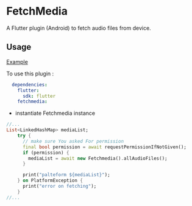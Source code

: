 # FetchMedia

A Flutter plugin (Android) to fetch audio files from device.
 

## Usage

[Example](https://github.com/redblood53/fetchmedia/blob/master/example/lib/main.dart) 

To use this plugin : 


```yaml
  dependencies:
    flutter:
      sdk: flutter
    fetchmedia:
```

- instantiate  Fetchmedia instance

```dart
//...
List<LinkedHashMap> mediaList;
    try {
      // make sure You asked For permission
      final bool permission = await requestPermissionIfNotGiven();
      if (permission) {
        mediaList = await new Fetchmedia().allAudioFiles();
      }

      print("palteform ${mediaList}");
    } on PlatformException {
      print("error on fetching");
    }
//...
```
